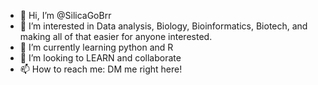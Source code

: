 - 👋 Hi, I’m @SilicaGoBrr
- 👀 I’m interested in Data analysis, Biology, Bioinformatics, Biotech, and making all of that easier for anyone interested.
- 🌱 I’m currently learning python and R
- 💞️ I’m looking to LEARN and collaborate
- 📫 How to reach me: DM me right here!
